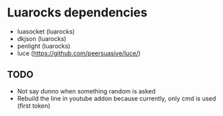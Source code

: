 # Luarocks dependencies

* luasocket (luarocks)
* dkjson (luarocks)
* penlight (luarocks)
* luce (https://github.com/peersuasive/luce/)

## TODO

* Not say dunno when something random is asked
* Rebuild the line in youtube addon because currently, only cmd is used (first token)